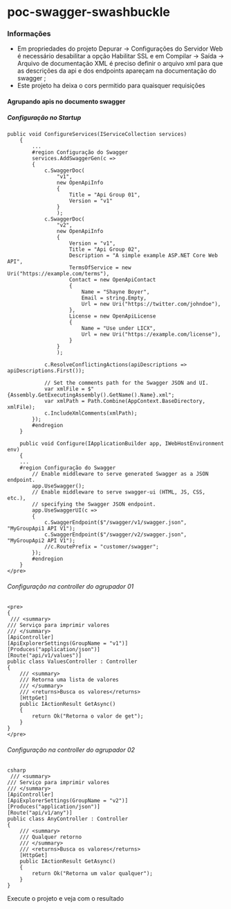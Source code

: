 # poc-swagger-swashbuckle

### Informações

- Em propriedades do projeto Depurar -> Configurações do Servidor Web é necessário desabilitar a opção Habilitar SSL e em Compilar -> Saída -> Arquivo de documentação XML é preciso definir o arquivo xml para que as descrições da api e dos endpoints apareçam na documentação do swagger ;
- Este projeto ha deixa o cors permitido para quaisquer requisições

#### Agrupando apis no documento swagger

##### Configuração no Startup

    public void ConfigureServices(IServiceCollection services)
        {
			...
			#region Configuração do Swagger
            services.AddSwaggerGen(c =>
            {
                c.SwaggerDoc(
                    "v1",
                    new OpenApiInfo
                    {
                        Title = "Api Group 01",
                        Version = "v1"
                    }
                    );
                c.SwaggerDoc(
                    "v2",
                    new OpenApiInfo
                    {
                        Version = "v1",
                        Title = "Api Group 02",
                        Description = "A simple example ASP.NET Core Web API",
                        TermsOfService = new Uri("https://example.com/terms"),
                        Contact = new OpenApiContact
                        {
                            Name = "Shayne Boyer",
                            Email = string.Empty,
                            Url = new Uri("https://twitter.com/johndoe"),
                        },
                        License = new OpenApiLicense
                        {
                            Name = "Use under LICX",
                            Url = new Uri("https://example.com/license"),
                        }
                    }
                    );
                
                c.ResolveConflictingActions(apiDescriptions => apiDescriptions.First());

                // Set the comments path for the Swagger JSON and UI.
                var xmlFile = $"{Assembly.GetExecutingAssembly().GetName().Name}.xml";
                var xmlPath = Path.Combine(AppContext.BaseDirectory, xmlFile);
                c.IncludeXmlComments(xmlPath);
            });
            #endregion
		}
		
		public void Configure(IApplicationBuilder app, IWebHostEnvironment env)
        {
		...
		#region Configuração do Swagger
            // Enable middleware to serve generated Swagger as a JSON endpoint.
            app.UseSwagger();
            // Enable middleware to serve swagger-ui (HTML, JS, CSS, etc.),
            // specifying the Swagger JSON endpoint.
            app.UseSwaggerUI(c =>
            {
                c.SwaggerEndpoint($"/swagger/v1/swagger.json", "MyGroupApi1 API V1");
                c.SwaggerEndpoint($"/swagger/v2/swagger.json", "MyGroupApi2 API V1");
                //c.RoutePrefix = "customer/swagger";
            });
            #endregion
		}
	</pre>

###### Configuração na controller do agrupador 01
    <pre>
    {
     /// <summary>
    /// Serviço para imprimir valores 
    /// </summary>
    [ApiController]
    [ApiExplorerSettings(GroupName = "v1")]
    [Produces("application/json")]
    [Route("api/v1/values")]
    public class ValuesController : Controller
    {
        /// <summary>
        /// Retorna uma lista de valores
        /// </summary>
        /// <returns>Busca os valores</returns>
        [HttpGet]
        public IActionResult GetAsync()
        {
            return Ok("Retorna o valor de get");
        }
    }
	</pre>

###### Configuração na controller do agrupador 02
    csharp
     /// <summary>
    /// Serviço para imprimir valores 
    /// </summary>
    [ApiController]
    [ApiExplorerSettings(GroupName = "v2")]
    [Produces("application/json")]
    [Route("api/v1/any")]
    public class AnyController : Controller
    {
        /// <summary>
        /// Qualquer retorno
        /// </summary>
        /// <returns>Busca os valores</returns>
        [HttpGet]
        public IActionResult GetAsync()
        {
            return Ok("Retorna um valor qualquer");
        }
    }

Execute o projeto e veja com o resultado
